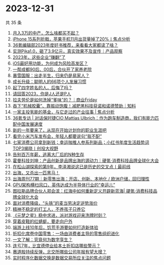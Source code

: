 # 2023-12-31

共 35 条

<!-- BEGIN 36KR -->
<!-- 最后更新时间 2023-12-31 01:03:01 +0800 -->
1. [月入3万的中产，怎么啥都买不起？](https://36kr.com/p/2582697693652354)
1. [iPhone 15系列折戟，苹果手机11月出货量掉了20%丨焦点分析](https://36kr.com/p/2579960488781444)
1. [36氪编辑部2023年度好书推荐，来看看大家都读了啥？](https://36kr.com/p/2581258903774597)
1. [实测Pika1.0，砸了3.9亿元，真实效果不及宣传｜产品观察](https://36kr.com/p/2581571099501953)
1. [2023年，这些企业“赚翻”了](https://36kr.com/p/2582551862730629)
1. [iOS最好用功能，为何成为风险高发区？](https://36kr.com/p/2581674014367877)
1. [一帮成都90后、00后，合伙开了家养老院](https://36kr.com/p/2582486101026182)
1. [暴雪国服：出走半生，归来仍是易家人？](https://36kr.com/p/2582462034110083)
1. [成长升级：聪明人的66项个人发展习惯](https://36kr.com/p/2555774913927301)
1. [起了四字姓名的人，后悔了吗？](https://36kr.com/p/2582549984224905)
1. [请回答2023，你是J人还是P人](https://36kr.com/p/2581796946929024)
1. [拉夫劳伦是如何洗掉“爹味”的？｜商业Friday](https://36kr.com/p/2574799443961222)
1. [吞下“机械胶囊”、靠振动饱腹！减肥黑科技获诺和诺德赞助｜知料](https://36kr.com/p/2582749844661632)
1. [一家主投氢能的基金，与它走过的产业往事 | 焦点分析](https://36kr.com/p/2580014265591176)
1. [36氪专访 | 对话保时捷CIO Mattias Ulbrich：作为跑车制造商，我们有能力匹配中国发展速度](https://36kr.com/p/2581669384414592)
1. [新的一年要来了，从现在开始计划你的职业生涯吧](https://36kr.com/p/2582495518992006)
1. [看完小米汽车发布会，年轻人都要说句“我不配”](https://36kr.com/p/2581083885430404)
1. [七家消费公司拿到新钱；幸运咖推人参系列新品；小红书年度生活趋势词TOP3揭晓丨创投大视野](https://36kr.com/p/2580207906448773)
1. [告别百万年薪，逃离大厂后的N种生存](https://36kr.com/p/2582500771882377)
1. [霍曼科技刘坤：产品创新是品牌出海的源动力｜硬氪·消费科技品牌全球化大会](https://36kr.com/p/2579978512622977)
1. [在松山湖探索的第9年，李泽湘说这已是历史的交叉点丨最前线](https://36kr.com/p/2579784338744961)
1. [出海，又杀出一匹黑马！](https://36kr.com/p/2579042120836483)
1. [出海周刊77期｜新零售出海：开店、创新、本地化 / 欧洲户储，回归理性](https://36kr.com/p/2581687407011209)
1. [GPU架构横扫风口，英伟达成为半导体行业的“幸运儿”](https://36kr.com/p/2582554730636937)
1. [图拉斯品牌合伙人郑会滨：红海中如何重新定义开辟新蓝海| 硬氪·消费科技品牌全球化大会](https://36kr.com/p/2581529765848454)
1. [面对消费降级，“头铁”的麦当劳决定逆势涨价](https://36kr.com/p/2581164958802053)
1. [精神不稳定的打工人，不养孩子只养它](https://36kr.com/p/2581234111473282)
1. [《元梦之星》稳中求进，派对游戏迎来洗牌时刻？](https://36kr.com/p/2581900017837441)
1. [穿着皮鞋的红蜻蜓，要走向户外](https://36kr.com/p/2580436844488320)
1. [端游上线10年后，饥荒手游要如何打造新体验](https://36kr.com/p/2581888576742787)
1. [折扣化席卷中国零售：一场由消费者主导的零售组织进化](https://36kr.com/p/2581788057413257)
1. [一文了解：究竟何为数字孪生？](https://36kr.com/p/2520691722790407)
1. [连亏7年，比宜德停业给本土折扣店哪些警示？](https://36kr.com/p/2581837260891528)
1. [赛道股持续反弹，北交所哪些公司年报有望大增？](https://36kr.com/p/2580393620285059)
1. [实时程序化数据交换是数据交易所应关注的焦点问题](https://36kr.com/p/2581983981413761)
<!-- END 36KR -->